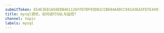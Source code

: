 ```yaml
---
submitToken: 654E3E81A56EDB461126FFD7DF93D81CCB694A4DCC94143EA3FD7E449363C876
title: mysql调优，如何进行SQL与监控?
channel: topic
labels: mysql
---
```


